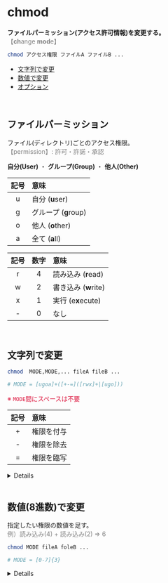 # chmod

**ファイルパーミッション(アクセス許可情報)を変更する。**<br>
<span style="color: gray;">【**ch**ange **mod**e】</span>

```bash
chmod アクセス権限 ファイルA ファイルB ...
```

- [文字列で変更](#string)
- [数値で変更](#integer)
- [オプション](#option)

<br>

## ファイルパーミッション

ファイル(ディレクトリ)ごとのアクセス権限。<br>
<span style="color: gray;">【permission】: 許可・許諾・承認</span>

**自分(User)**
・
**グループ(Group)**
・
**他人(Other)**

| 記号 | 意味 |
|:----:|:-----|
| u | 自分 (**u**ser) |
| g | グループ (**g**roup) |
| o | 他人 (**o**ther) |
| a | 全て (**a**ll) |

| 記号 | 数字 | 意味 |
|:----:|:----:|:-----|
| r | 4 | 読み込み (**r**ead) |
| w | 2 | 書き込み (**w**rite) |
| x | 1 | 実行 (e**x**ecute) |
| - | 0 | なし |

<br>

<span id='string'></span>
## 文字列で変更

```bash
chmod  MODE,MODE,... fileA fileB ...

# MODE = [ugoa]+([+-=]([rwx]+|[ugo]))
```
<span style='color: crimson'>※ `MODE`間にスペースは不要</span>

| 記号 | 意味 |
|:----:|:-----|
| + | 権限を付与 |
| - | 権限を除去 |
| = | 権限を臨写 |

<details>

```bash
# +
chmod u+x test.txt  # rw-r--r-- => rwxr--r--

chmod g+u test.txt  # rw-r--r-- => rw-rw-r--
```

```bash
# -
chmod g-r test.txt  # rw-r--r-- => rw----r--

chmod u-g test.txt  # rw-r--r-- => -w-r--r--
```

```bash
# =
chmod g=w test.txt  # rw-r--r-- => rw--w-r--

chmod u=g test.txt  # rw-r--r-- => r--r--r--
```

```bash
# 複数も可
chmod go+w test.txt  # rw-r--r-- => rw-rw-rw-
chmod u-rw test.txt  # rw-r--r-- => ---r--r--
chmod g+w-r test.txt  # rw-r--r-- => rw--w-r--
chmod g+w,o-r test.txt  # rw-r--r-- => rw-rw----
```
</details>

<br>

<span id='integer'></span>
## 数値(8進数)で変更

指定したい権限の数値を足す。<br>
<span style='color: gray;'>例）読み込み(4) + 読み込み(2) => 6</span>

```bash
chmod MODE fileA foleB ...

# MODE = [0-7]{3}
```

<details>

```bash
chmod 751 test.txt  # => rw-r--r-- => rwxr-x--x
```

| 数値 | 意味 | 記号 |
|:----:|:-----|:----:|
| 7 | 読み込み + 書き込み + 実行 | rwx |
| 6 | 読み込み + 書き込み | rw- |
| 5 | 読み込み + 実行 | r-x |
| 4 | 読み込み | r-- |
| 3 | 書き込み + 実行 | -wx |
| 2 | 書き込み | -w- |
| 1 | 実行 | --x |
| 0 | 権限なし | --- |

</details>

<br>

